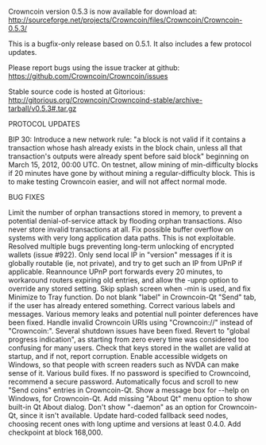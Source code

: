 Crowncoin version 0.5.3 is now available for download at:
http://sourceforge.net/projects/Crowncoin/files/Crowncoin/Crowncoin-0.5.3/

This is a bugfix-only release based on 0.5.1.
It also includes a few protocol updates.

Please report bugs using the issue tracker at github:
https://github.com/Crowncoin/Crowncoin/issues

Stable source code is hosted at Gitorious:
http://gitorious.org/Crowncoin/Crowncoind-stable/archive-tarball/v0.5.3#.tar.gz

PROTOCOL UPDATES

BIP 30: Introduce a new network rule: "a block is not valid if it contains a transaction whose hash already exists in the block chain, unless all that transaction's outputs were already spent before said block" beginning on March 15, 2012, 00:00 UTC.
On testnet, allow mining of min-difficulty blocks if 20 minutes have gone by without mining a regular-difficulty block. This is to make testing Crowncoin easier, and will not affect normal mode.

BUG FIXES

Limit the number of orphan transactions stored in memory, to prevent a potential denial-of-service attack by flooding orphan transactions. Also never store invalid transactions at all.
Fix possible buffer overflow on systems with very long application data paths. This is not exploitable.
Resolved multiple bugs preventing long-term unlocking of encrypted wallets
(issue #922).
Only send local IP in "version" messages if it is globally routable (ie, not private), and try to get such an IP from UPnP if applicable.
Reannounce UPnP port forwards every 20 minutes, to workaround routers expiring old entries, and allow the -upnp option to override any stored setting.
Skip splash screen when -min is used, and fix Minimize to Tray function.
Do not blank "label" in Crowncoin-Qt "Send" tab, if the user has already entered something.
Correct various labels and messages.
Various memory leaks and potential null pointer deferences have been fixed.
Handle invalid Crowncoin URIs using "Crowncoin://" instead of "Crowncoin:".
Several shutdown issues have been fixed.
Revert to "global progress indication", as starting from zero every time was considered too confusing for many users.
Check that keys stored in the wallet are valid at startup, and if not, report corruption.
Enable accessible widgets on Windows, so that people with screen readers such as NVDA can make sense of it.
Various build fixes.
If no password is specified to Crowncoind, recommend a secure password.
Automatically focus and scroll to new "Send coins" entries in Crowncoin-Qt.
Show a message box for --help on Windows, for Crowncoin-Qt.
Add missing "About Qt" menu option to show built-in Qt About dialog.
Don't show "-daemon" as an option for Crowncoin-Qt, since it isn't available.
Update hard-coded fallback seed nodes, choosing recent ones with long uptime and versions at least 0.4.0.
Add checkpoint at block 168,000.
